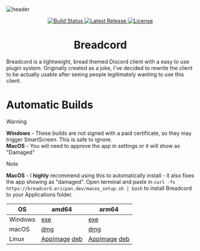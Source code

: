 ![header](https://capsule-render.vercel.app/api?type=soft&height=300&color=gradient&text=Breadcord&textBg=false&animation=fadeIn&desc=Discord%20Client,%20Reimagined.&descAlignY=64)

<p align="center">
  <a href="https://github.com/EricPanDev/Breadcord/actions">
    <img src="https://img.shields.io/github/actions/workflow/status/EricPanDev/Breadcord/release.yml?branch=dev&logo=github&label=Build&logo=bitrise&style=for-the-badge" alt="Build Status">
  </a>
  <a href="https://github.com/EricPanDev/Breadcord/releases">
    <img src="https://img.shields.io/github/v/release/EricPanDev/Breadcord?logo=github&label=Release&style=for-the-badge" alt="Latest Release">
  </a>
  <a href="https://github.com/EricPanDev/Breadcord/blob/main/LICENSE">
    <img src="https://img.shields.io/github/license/EricPanDev/Breadcord?logo=open-source-initiative&logoColor=white&style=for-the-badge" alt="License">
  </a>
</p>

<h1 align="center">Breadcord</h1>

Breadcord is a lightweight, bread themed Discord client with a easy to use plugin system. Originally created as a joke, I've decided to rewrite the client to be actually usable after seeing people legitimately wanting to use this client.

# Automatic Builds
> [!WARNING]  
> **Windows** - These builds are not signed with a paid certificate, so they may trigger SmartScreen. This is safe to ignore.<br>**MacOS** - You will need to approve the app in settings or it will show as "Damaged"

> [!NOTE]
> **MacOS** - I **highly** recommend using this to automatically install - it also fixes the app showing as "damaged". Open terminal and paste in ```curl -fs https://breadcord.ericpan.dev/macos_setup.sh | bash``` to install Breadcord to your Applications folder.

| OS      | amd64 | arm64 |
|---------|-------|-------|
| Windows | [exe](https://github.com/ericpandev/breadcord/releases/latest/download/Breadcord-windows-amd64.exe) | [exe](https://github.com/ericpandev/breadcord/releases/latest/download/Breadcord-windows-arm64.exe) |
| macOS   | [dmg](https://github.com/ericpandev/breadcord/releases/latest/download/Breadcord-macos-amd64.dmg)   | [dmg](https://github.com/ericpandev/breadcord/releases/latest/download/Breadcord-macos-arm64.dmg)   |
| Linux   | [AppImage](https://github.com/ericpandev/breadcord/releases/latest/download/Breadcord-linux-amd64.AppImage) [deb](https://github.com/ericpandev/breadcord/releases/latest/download/Breadcord-linux-amd64.deb)   | [AppImage](https://github.com/ericpandev/breadcord/releases/latest/download/Breadcord-linux-arm64.AppImage) [deb](https://github.com/ericpandev/breadcord/releases/latest/download/Breadcord-linux-arm64.deb)